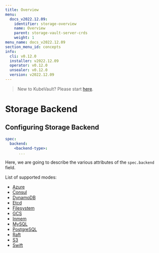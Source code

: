 ```yaml
---
title: Overview
menu:
  docs_v2022.12.09:
    identifier: storage-overview
    name: Overview
    parent: storage-vault-server-crds
    weight: 1
menu_name: docs_v2022.12.09
section_menu_id: concepts
info:
  cli: v0.12.0
  installer: v2022.12.09
  operator: v0.12.0
  unsealer: v0.12.0
  version: v2022.12.09
---
```


> New to KubeVault? Please start [here](/docs/v2022.12.09/concepts/README).

# Storage Backend

## Configuring Storage Backend

```yaml
spec:
  backend:
    <backend-type>:
      ...
```

Here, we are going to describe the various attributes of the `spec.backend` field.

List of supported modes:

- [Azure](/docs/v2022.12.09/concepts/vault-server-crds/storage/azure)
- [Consul](/docs/v2022.12.09/concepts/vault-server-crds/storage/consul)
- [DynamoDB](/docs/v2022.12.09/concepts/vault-server-crds/storage/dynamodb)
- [Etcd](/docs/v2022.12.09/concepts/vault-server-crds/storage/etcd)
- [Filesystem](/docs/v2022.12.09/concepts/vault-server-crds/storage/filesystem)
- [GCS](/docs/v2022.12.09/concepts/vault-server-crds/storage/gcs)
- [Inmem](/docs/v2022.12.09/concepts/vault-server-crds/storage/inmem)
- [MySQL](/docs/v2022.12.09/concepts/vault-server-crds/storage/mysql)
- [PostgreSQL](/docs/v2022.12.09/concepts/vault-server-crds/storage/postgresql)
- [Raft](/docs/v2022.12.09/concepts/vault-server-crds/storage/raft)
- [S3](/docs/v2022.12.09/concepts/vault-server-crds/storage/s3)
- [Swift](/docs/v2022.12.09/concepts/vault-server-crds/storage/swift)
